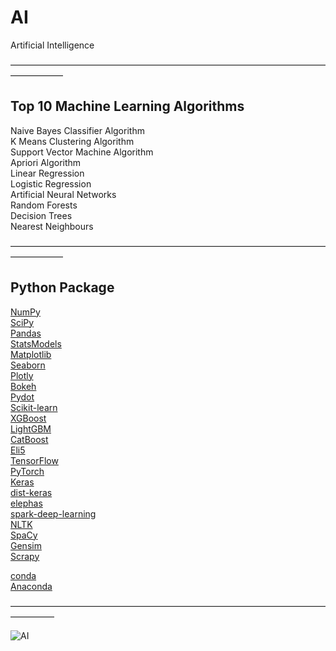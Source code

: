 # AI
Artificial Intelligence

——————————————————————————————————————————
## Top 10 Machine Learning Algorithms

Naive Bayes Classifier Algorithm  
K Means Clustering Algorithm  
Support Vector Machine Algorithm  
Apriori Algorithm  
Linear Regression  
Logistic Regression  
Artificial Neural Networks  
Random Forests  
Decision Trees  
Nearest Neighbours  

——————————————————————————————————————————
## Python Package

[NumPy](http://www.numpy.org/)  
[SciPy](https://scipy.org/scipylib/)  
[Pandas](https://pandas.pydata.org)  
[StatsModels](http://www.statsmodels.org/devel/)  
[Matplotlib](https://matplotlib.org/index.html)  
[Seaborn](https://seaborn.pydata.org/)  
[Plotly](https://plot.ly/python/)  
[Bokeh](https://bokeh.pydata.org/en/latest/)  
[Pydot](https://pypi.org/project/pydot/)  
[Scikit-learn](http://scikit-learn.org/stable/)  
[XGBoost](http://xgboost.readthedocs.io/en/latest/)  
[LightGBM](http://lightgbm.readthedocs.io/en/latest/Python-Intro.html)  
[CatBoost](https://github.com/catboost/catboost)  
[Eli5](https://eli5.readthedocs.io/en/latest/)  
[TensorFlow](https://www.tensorflow.org/)  
[PyTorch](https://pytorch.org/)  
[Keras](https://keras.io/)  
[dist-keras](http://joerihermans.com/work/distributed-keras/)  
[elephas](https://pypi.org/project/elephas/)  
[spark-deep-learning](https://databricks.github.io/spark-deep-learning/site/index.html)  
[NLTK](https://www.nltk.org/)  
[SpaCy](https://spacy.io/)  
[Gensim](https://radimrehurek.com/gensim/)  
[Scrapy](https://scrapy.org/)  

[conda](https://anaconda.org/)  
[Anaconda](https://www.anaconda.com/)

—————————————————————————————————————————

![AI](https://www.microsoft.com/en-us/research/wp-content/uploads/2017/07/MSR-AI_Brain-Hero_sm.jpg)
